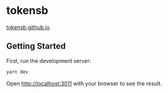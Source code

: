 # tokensb

[tokensb.github.io](https://tokensb.github.io/)

## Getting Started

First, run the development server:

```bash
yarn dev
```

Open [http://localhost:3011](http://localhost:3011) with your browser to see the result.
